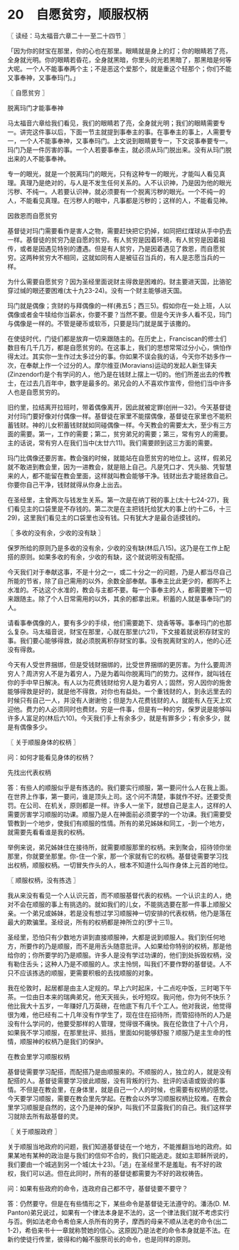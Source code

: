 # 20　自愿贫穷，顺服权柄



〖 读经：马太福音六章二十一至二十四节 〗

「因为你的财宝在那里，你的心也在那里。眼睛就是身上的灯；你的眼睛若了亮，全身就光明。你的眼睛若昏花，全身就黑暗，你里头的光若黑暗了，那黑暗是何等大呢。一个人不能事奉两个主；不是恶这个爱那个，就是重这个轻那个；你们不能又事奉神，又事奉玛门。」



〖 自愿贫穷 〗

脱离玛门才能事奉神

马太福音六章给我们看见，我们的眼睛若了亮，全身就光明；我们的眼睛需要专一。讲完这件事以后，下面一节主就提到事奉主的事。在事奉主的事上，人需要专一，一个人不能事奉神，又事奉玛门。上文说到眼睛要专一，下文说事奉要专一。玛门乃是一件厉害的事。一个人若要事奉主，就必须从玛门脱出来。没有从玛门脱出来的人不能事奉神。

专一的眼光，就是一个脱离玛门的眼光，只有这种专一的眼光，才能叫人看见真理。真理乃是绝对的，与人是不发生任何关系的。人不认识神，乃是因为他的眼光污秽、不纯一。人若要认识神，就必须要有一个脱离污秽的眼光。一个不纯一的人，不能看见真理。在污秽人的眼中，凡事都是污秽的；这样的人，不能看见神。

因救恩而自愿贫穷

基督徒对玛门需要看作是害人之物，需要赶快把它扔掉，如同把红煤球从手中扔去一样。基督徒的贫穷乃是自愿的贫穷。有人贫穷是因着环境，有人贫穷是因着祖传，或者是因遇见特别的遭遇。但是有人贫穷，乃是因着遇见了救恩，而自愿贫穷。这两种贫穷大不相同，这就如同有人是被征召当兵的，有人是志愿当兵的一样。

为什么需要自愿贫穷？因为圣经里面说财主得救是困难的。财主要进天国，比骆驼穿过缄的眼还要困难(太十九23-24)。没有一个财主能够进天国。

玛门就是偶像；贪财的与拜偶像的一样(弗五5；西三5)。假如你在一处上班，人以偶像或者金牛犊给你当薪水，你要不要？当然不要。但是今天许多人看不见，玛门与偶像是一样的。不管是硬币或软币，只要是玛门就是属于该撒的。

在使徒时代，门徒们都是放弃一切来跟随主的。在历史上，Franciscan的修士们数目有几千几万，都是自愿贫穷的。在这事上，我们的思想常常过分小心，惧怕作得太过。其实你一生作过太多过分的事。你如果不误会我的话，今天你不妨多作一次，在奉献上作一个过分的人。摩尔维亚(Moravians)运动的发起人新生铎夫(Zinzendorf)是个有学问的人，他乃是在钱财上摆上一切的。他们所差出去的传教士，在过去几百年中，数字是最多的。弟兄会的人不喜欢作宣传，但他们当中许多人也是自愿贫穷的。

旧约里，拉结离开拉班时，带着偶像离开，因此就被定罪(创卅一32)。今天基督徒对付玛门要好像对付偶像一样。基督徒在家里不能摆偶像，基督徒在家里也不能积蓄钱财。神的儿女积蓄钱财就如同碰偶像一样。今天教会的需要太大，至少有三方面的需要。第一，工作的需要；第二，贫穷弟兄的需要；第三，常有穷人的需要。主的话说，常有穷人在我们当中(太廿六11)。我们需要顾到这三方面的需要。

玛门比偶像还要厉害。教会强的时候，就能站在自愿贫穷的地位上。这样，假弟兄就不敢进到教会里，因为一进教会，就是赔上自己。凡是凭口才、凭头脑、凭智慧来的人，都不能留在教会里面，这样就叫教会能够干净。钱财出去才能拯救自己。你要你自己干净，钱财就得从你身上出去。

在圣经里，主曾两次与钱发生关系。第一次是在纳丁税的事上(太十七24-27)，我们看见主的口袋里是不存钱的。第二次是在主把钱托给犹大的事上(约十二6，十三29)，这里我们看见主的口袋里也没有钱。只有犹大才是最合适摸钱的。



〖 多收的没有余，少收的没有缺 〗

保罗所给的原则乃是多收的没有余，少收的没有缺(林后八15)。这乃是在工作上配搭的原则。如果多收的有余，少收的有缺，这个就说明没有配搭。

今天我们对于奉献这事，不是十分之一，或二十分之一的问题，乃是人都当尽自己所能的节省，除了自己需用的以外，余数全部奉献。事奉主比此更少的，都购不上水准的。不达这个水准的，教会与主都不要。每一个事奉主的人，都需要撇下一切来跟随主。除了个人日常需用的以外，其余的都拿出来。积蓄的人就是事奉玛门的人。

请看事奉偶像的人，要有多少的手续，他们需要跪下、烧香等等。事奉玛门的也那么复杂。马太福音说，财宝在那里，心就在那里(六21)，下文接着就说积存财宝的事。我们要心能够得救，就必须脱离积存财宝的事。没有脱离财宝的人，他的心还没有得救。

今天有人受世界捆绑，但是受钱财捆绑的，比受世界捆绑的更厉害。为什么要周济穷人？周济穷人不是为着穷人，乃是为着叫你脱离玛门的势力。这样作，就叫钱在你的手中早日解决。有人以为花费钱财给穷人是为着穷人；固然，穷人因你的施舍能够得救是好的，就是他不得救，对你也有益处。一个重钱财的人，到永远里去的时候只有自己一人，并没有人谢谢他；但是为人花费钱财的人，就能有人在天上欢迎他。费力的人必须同时也费财。穷是一件事，但是有一种的穷，保罗说是能够叫许多人富足的(林后六10)。今天我们手上有余多少，就是有罪多少；有余多少，就是有偶像多少。



〖 关于顺服身体的权柄 〗

问：如何才能看见身体的权柄？

先找出代表权柄

答：有些人的顺服似乎是有拣选的。我们要实行顺服，第一要问什么人在我上面。在世界上作事，第一要问，谁是顶头上司。这个问不清楚，事就作不好。还要受责罚。在公司、在机关，原则都是一样。许多人一坐下，就想自己是主人，这样的人需要厉害学习顺服的功课。顺服乃是人在神面前必须要学的一个功课。我们需要受管教到一个地步，使我们有顺服的性情。所有的弟兄姊妹和同工，-到一个地方，就需要先看看谁是我的权柄。

举例来说，弟兄姊妹住在接待所，就需要顺服那里的权柄。来到聚会，招待领你坐那里，你就要坐那里。你-住一个家，那一个家就有它的权柄。基督徒需要学习找出权柄，顺服权柄。一切冒失作头的人，根本不知道什么叫作身体上元首的地位。



〖 顺服权柄，没有拣选 〗

我从来没有看见一个人认识元首，而不顺服基督代表的权柄。一个认识主的人，绝对不会在顺服的事上有挑选的。就如我们的儿女，不能挑选要在那一件事上顺服父亲。一个弟兄或姊妹，若是没有想过学习顺服神一切安排的代表权柄，他乃是落在最大的欺骗里。圣经说，所有的权柄都是神所立的(罗十三1)。

圣经里，恐怕只有少数地方讲到直接顺服神，大都是说到顺服人。我们到任何地方，所要作的乃是顺服，而不是用舌头随意批评。人如果给你特别的权柄，那是他给你的；你所要学的乃是顺服。许多人是没有学过功课的，他们到处拆毁权柄，没有勒住舌头；这种人乃是不顺服的人。求主怜悯，叫我们不要作野的基督徒。人不只不应该拣选的顺服，更需要积极的去找顺服的对象。

我在伦敦时，起居都是由主人定规的。早上六时起床，十二点吃中饭，三时喝下午茶。一位由日本来的瑞典弟兄，他天天摇头，长吁短叹。我问他，你为何不快乐？他比我大十五岁，一年赚好几万英磅，在他底下有几千个工人。他对我说，他觉得很为难，他已经有二十几年没有作学生了，现在住在招待所，而管招待所的人乃是没有什么学问的，他要受那样的人管理，觉得很不痛快。我在伦敦住了十八个月，如果我不学习顺服，在那里批评、抵挡，里面如何能够舒服？顺服乃是主生命的性情，顺服神的权柄乃是我们的保护。

在教会里学习顺服权柄

基督徒需要学习配搭，而配搭乃是由顺服来的。不顺服的人，独立的人，就是没有配搭的人。基督徒需要学习彼此顺服，没有背叛的行为、批评的话语或毁谤的事情。不但是在教会里，在身体里，就是自己一个人的时候，也需要有权柄的感觉。今天要学习顺服，需要在教会里先学起。在教会以外学习顺服权柄比较难。在教会里学习顺服是自然的，这个乃是神的保护，叫我们不显露我们的自己。我们这样学习就除去所有敌基督的灵。



〖 关于顺服政府 〗

关于顺服当地政府的问题，我们知道基督徒在一个地方，不能推翻当地的政府。如果某地有某种的政治是与我们的信仰不合的，我们只能逃走。就如主耶稣所说的，我们要由一个城逃到另一个城(太十23)。「逃」在圣经里不是羞耻。有不好的政权，我们可以逃。但在此同时，所有的基督徒都需要为不好的政权祷告。

问：如果有些政府的命令，连政府自己都不守，基督徒要不要守？

答：仍然要守。但是在有些情形之下，某些命令是基督徒无法遵守的。潘汤(D. M. Panton)弟兄说过，如果有一个律法本身是不法的，这一个律法我们就不考虑实行与否。例如法老命令希伯来人杀所有的男子，摩西的母亲不顺从法老的命令(出二1-2)，希伯来书十一章就称赞她的信心。这原因乃是法老的命令本身就是不法。在新约使徒行传里，彼得和约翰不服祭司长的命令，也是同样的原则。

